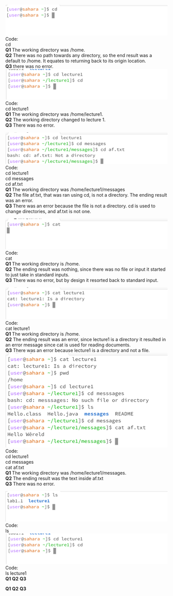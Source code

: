 ![Image](CD-No-Arg.png)
Code:  
cd  
**Q1** The working directory was /home.  
**Q2** There was no path towards any directory, so the end result was a default to /home. It equates to returning back to its origin location.  
**Q3** there was no error.  
![Image](CD-Direc.png)
Code:  
cd lecture1  
**Q1** The working directory was /home/lecture1.  
**Q2** The working directory changed to lecture 1.  
**Q3** There was no error.  
  
![Image](CD-File.png)
Code:  
cd lecture1  
cd messages  
cd af.txt  
**Q1** The working directory was /home/lecture1/messages  
**Q2** The file af.txt, that was ran using cd, is not a directory. The ending result was an error.  
**Q3** There was an error because the file is not a directory. cd is used to change directories, and af.txt is not one.  


![Image](Cat-no-Arg.png)
Code:  
cat  
**Q1** The working directory is /home.  
**Q2** The ending result was nothing, since there was no file or input it started to just take in standard inputs.  
**Q3** There was no error, but by design it resorted back to standard input.  

![Image](Cat-Direct.png)
Code:  
cat lecture1  
**Q1** The working directory is /home.  
**Q2** The ending result was an error, since lecture1 is a directory it resulted in an error message since cat is used for reading documents.  
**Q3** There was an error because lecture1 is a directory and not a file.  
![Image](Cat-file.png)  
Code:  
cd lecture1  
cd messages  
cat af.txt  
**Q1** The working directory was /home/lecture1/messages.  
**Q2** The ending result was the text inside af.txt  
**Q3** There was no error.  

![Image](Ls-No-Arg.png)
Code:  
ls  
![Image](CD-Direc.png)
Code:  
ls lecture1  
**Q1**
**Q2**
**Q3**

**Q1**
**Q2**
**Q3**
